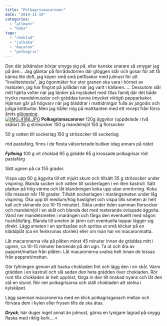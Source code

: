 ```yaml
---
title: "Polkagrismacaroner"
date: "2014-11-19"
categories: 
  - "allmant"
  - "baka"
tags: 
  - "choklad"
  - "julkaka"
  - "macaron"
  - "polkagris"
---
```


Den där julkänslan börjar smyga sig på, eller kanske snarare så smyger jag på den... Jag gläntar på förrådsdörren där glöggen står och gosar för att få känna lite doft, jag köper små små petflaskor med julmust för att "kvalitetstesta", jag ögonmäter hur stor granen ska vara i hörnet av matsalen, jag har fingrat på jullådan när jag varit i källaren..... Dessutom slår mitt hjärta volter när jag tänker på mysbaket med Olas familj där det både trycks mandelmusslor och gräddas tunna (_mycket viktigt_) pepparkakor. Hjärnan går på högvarv när jag bläddrar i mattidningar fulla av julgodis och juliga köttbullar. Men jag håller mig på mattkanten med ett recept från förra årets [glöggning](http://import.local/2013/12/12/gloggning-2013/).  
[![IMG_4186.JPG](images/IMG_4186.jpg)](http://import.local/wp-content/uploads/2014/11/IMG_4186.jpg) **Polkagrismacaroner** 120g äggvitor (uppdelade i två skålar) 35 g strösocker 150 g mandelmjöl 150 g florsocker

50 g vatten till sockerlag 150 g strösocker till sockerlag

röd pastafärg, finns i de flesta välsorterade butiker idag annars på nätet

**_Fyllning_** 100 g vit choklad 65 g grädde 65 g krossade polkagrisar röd pastafärg

Sätt ugnen på ca 155 grader.

Vispa upp 60 g äggvita till ett mjukt skum och tillsätt 35 g strösocker under vispning. Blanda socker och vatten till sockerlagen i en liten kastrull. Sätt plattan på hög värme och låt blandningen koka upp utan omrörning. Koka tills massan når 118 grader. Tillsätt sockerlagen i marängsmeten under låg vispning. Öka upp till medium/hög hastighet och vispa tills smeten är helt kall och skinande (ca 10-15 minuter). Sikta under tiden samman florsocker och mandelmjöl i en skål och blanda det med resterande ovispade äggvita. Vänd ner mandelsmeten i marängen och färga den eventuellt med någon hushållsfärg. Blanda till smeten är jämn och eventuella toppar lägger sig direkt. Lägg smeten i en spritspåse och spritsa ut små klickar på en kläddplåt (ca en femkronas storlek) eller om man har en macaronmatta.

Låt macaronerna vila på plåten minst 45 minuter innan de gräddas mitt i ugnen, ca 10-15 minuter beroende på din ugn. Ta ut och dra av pappret/mattan från plåten. Låt macaronerna svalna helt innan de lossas från pappret/mattan.

Gör fyllningen genom att hacka chokladen fint och lägg den i en skål. Värm grädden i en kastrull och slå sedan den heta grädden över chokladen. Rör runt tills chokladen är helt upplöst, färga in den till önskad nyans och låt den stå en stund. Rör ner polkagrisarna och ställ chokladen att stelna i kylskåpet.

Lägg samman macaronerna med en klick polkagrisganach mellan och förvara dem i kylen eller frysen tills de ska ätas.

**_Dryck_**; här duger inget annat än julmust, gärna en lyxigare lagrad på snygg flaska med riktig kork....<
